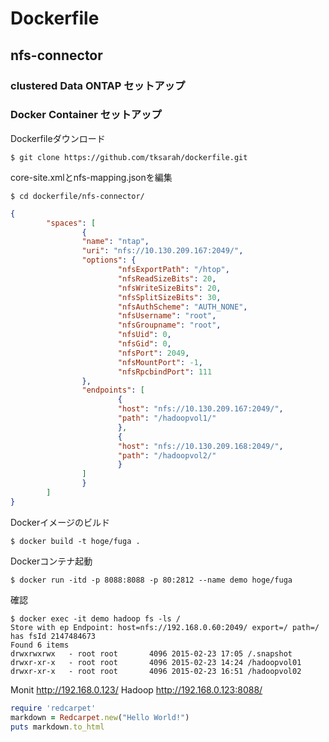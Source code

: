 # Dockerfile
## nfs-connector
### clustered Data ONTAP セットアップ
### Docker Container セットアップ

Dockerfileダウンロード

`$ git clone https://github.com/tksarah/dockerfile.git`

core-site.xmlとnfs-mapping.jsonを編集

`$ cd dockerfile/nfs-connector/`

```json
{
        "spaces": [
                {
                "name": "ntap",
                "uri": "nfs://10.130.209.167:2049/",
                "options": {
                        "nfsExportPath": "/htop",
                        "nfsReadSizeBits": 20,
                        "nfsWriteSizeBits": 20,
                        "nfsSplitSizeBits": 30,
                        "nfsAuthScheme": "AUTH_NONE",
                        "nfsUsername": "root",
                        "nfsGroupname": "root",
                        "nfsUid": 0,
                        "nfsGid": 0,
                        "nfsPort": 2049,
                        "nfsMountPort": -1,
                        "nfsRpcbindPort": 111
                },
                "endpoints": [
                        {
                        "host": "nfs://10.130.209.167:2049/",
                        "path": "/hadoopvol1/"
                        },
                        {
                        "host": "nfs://10.130.209.168:2049/",
                        "path": "/hadoopvol2/"
                        }
                ]
                }
        ]
}
```

Dockerイメージのビルド

`$ docker build -t hoge/fuga .`

Dockerコンテナ起動

`$ docker run -itd -p 8088:8088 -p 80:2812 --name demo hoge/fuga`

確認
```
$ docker exec -it demo hadoop fs -ls /
Store with ep Endpoint: host=nfs://192.168.0.60:2049/ export=/ path=/ has fsId 2147484673
Found 6 items
drwxrwxrwx   - root root       4096 2015-02-23 17:05 /.snapshot
drwxr-xr-x   - root root       4096 2015-02-23 14:24 /hadoopvol01
drwxr-xr-x   - root root       4096 2015-02-23 16:51 /hadoopvol02
```

Monit
 http://192.168.0.123/
Hadoop
 http://192.168.0.123:8088/

```ruby
require 'redcarpet'
markdown = Redcarpet.new("Hello World!")
puts markdown.to_html
```
